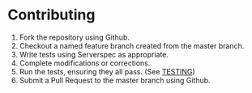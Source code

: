 # Contributing

1. Fork the repository using Github.
2. Checkout a named feature branch created from the master branch.
3. Write tests using Serverspec as appropriate.
4. Complete modifications or corrections.
5. Run the tests, ensuring they all pass. (See [TESTING](TESTING.md))
6. Submit a Pull Request to the master branch using Github.
